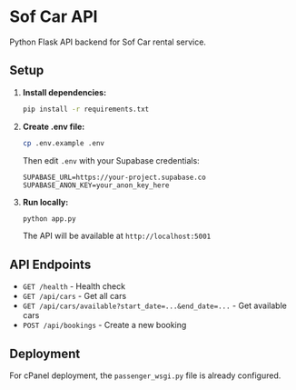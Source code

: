 # Sof Car API

Python Flask API backend for Sof Car rental service.

## Setup

1. **Install dependencies:**

   ```bash
   pip install -r requirements.txt
   ```

2. **Create .env file:**

   ```bash
   cp .env.example .env
   ```

   Then edit `.env` with your Supabase credentials:

   ```
   SUPABASE_URL=https://your-project.supabase.co
   SUPABASE_ANON_KEY=your_anon_key_here
   ```

3. **Run locally:**

   ```bash
   python app.py
   ```

   The API will be available at `http://localhost:5001`

## API Endpoints

- `GET /health` - Health check
- `GET /api/cars` - Get all cars
- `GET /api/cars/available?start_date=...&end_date=...` - Get available cars
- `POST /api/bookings` - Create a new booking

## Deployment

For cPanel deployment, the `passenger_wsgi.py` file is already configured.
